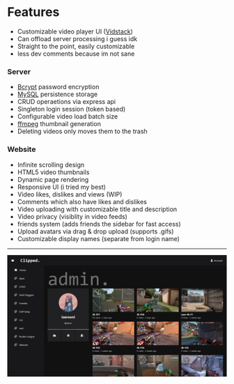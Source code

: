 # Features
- Customizable video player UI ([Vidstack](https://www.vidstack.io/))
- Can offload server processing i guess idk
- Straight to the point, easily customizable
- less dev comments because im not sane

### Server
- [Bcrypt](https://github.com/kelektiv/node.bcrypt.js) password encryption
- [MySQL](https://github.com/mysql/mysql-connector-nodejs) persistence storage
- CRUD operaetions via express api
- Singleton login session (token based)
- Configurable video load batch size
- [ffmpeg](https://github.com/fluent-ffmpeg/node-fluent-ffmpeg) thumbnail generation
- Deleting videos only moves them to the trash

### Website
- Infinite scrolling design
- HTML5 video thumbnails
- Dynamic page rendering
- Responsive UI (i tried my best)
- Video likes, dislikes and views (WIP)
- Comments which also have likes and dislikes
- Video uploading with customizable title and description
- Video privacy (visiblity in video feeds)
- friends system (adds friends the sidebar for fast access)
- Upload avatars via drag & drop upload (supports .gifs)
- Customizable display names (separate from login name)

---

![website screenshot](/ss.png?raw=true)